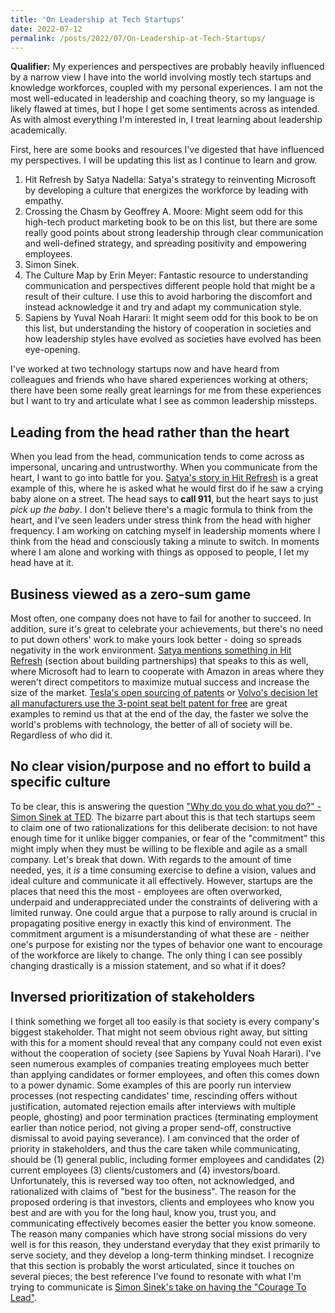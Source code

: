 ```yaml
---
title: 'On Leadership at Tech Startups'
date: 2022-07-12
permalink: /posts/2022/07/On-Leadership-at-Tech-Startups/
---
```



**Qualifier:** My experiences and perspectives are probably heavily influenced by a narrow view I have into the world involving mostly tech startups and knowledge workforces, coupled with my personal experiences. I am not the most well-educated in leadership and coaching theory, so my language is likely flawed at times, but I hope I get some sentiments across as intended. As with almost everything I'm interested in, I treat learning about leadership academically.

First, here are some books and resources I've digested that have influenced my perspectives. I will be updating this list as I continue to learn and grow.
1. Hit Refresh by Satya Nadella: Satya's strategy to reinventing Microsoft by developing a culture that energizes the workforce by leading with empathy.
2. Crossing the Chasm by Geoffrey A. Moore: Might seem odd for this high-tech product marketing book to be on this list, but there are some really good points about strong leadership through clear communication and well-defined strategy, and spreading positivity and empowering employees.
3. Simon Sinek.
4. The Culture Map by Erin Meyer: Fantastic resource to understanding communication and perspectives different people hold that might be a result of their culture. I use this to avoid harboring the discomfort and instead acknowledge it and try and adapt my communication style.
5. Sapiens by Yuval Noah Harari: It might seem odd for this book to be on this list, but understanding the history of cooperation in societies and how leadership styles have evolved as societies have evolved has been eye-opening.

I've worked at two technology startups now and have heard from colleagues and friends who have shared experiences working at others; there have been some really great learnings for me from these experiences but I want to try and articulate what I see as common leadership missteps.

## Leading from the head rather than the heart 

When you lead from the head, communication tends to come across as impersonal, uncaring and untrustworthy. When you communicate from the heart, I want to go into battle for you. [Satya's story in Hit Refresh](https://www.inc.com/carmine-gallo/microsoft-ceo-satya-nadella-reveals-1-question-that-taught-him-about-empathy-and-made-him-a-better-leader.html) is a great example of this, where he is asked what he would first do if he saw a crying baby alone on a street. The head says to **call 911**, but the heart says to just _pick up the baby_. I don't believe there's a magic formula to think from the heart, and I've seen leaders under stress think from the head with higher frequency. I am working on catching myself in leadership moments where I think from the head and consciously taking a minute to switch. In moments where I am alone and working with things as opposed to people, I let my head have at it.

## Business viewed as a zero-sum game

Most often, one company does not have to fail for another to succeed. In addition, sure it's great to celebrate your achievements, but there's no need to put down others' work to make yours look better - doing so spreads negativity in the work environment. [Satya mentions something in Hit Refresh](https://www.linkedin.com/pulse/my-notes-from-hit-refresh-book-satya-nadella-greg-shaw-maurya/?trk=read_related_article-card_title) (section about building partnerships) that speaks to this as well, where Microsoft had to learn to cooperate with Amazon in areas where they weren't direct competitors to maximize mutual success and increase the size of the market. [Tesla's open sourcing of patents](https://www.tesla.com/en_CA/blog/all-our-patent-are-belong-you) or [Volvo's decision let all manufacturers use the 3-point seat belt patent for free](https://www.volvobuses.com/en/news/2019/jul/the-three-point-seat-belt-an-innovation-that-saved-over-1-million-lives.html#:~:text=In%201959%2C%20the%20Volvo%20engineer,manufacturers%20to%20use%20for%20free.) are great examples to remind us that at the end of the day, the faster we solve the world's problems with technology, the better of all of society will be. Regardless of who did it.

## No clear vision/purpose and no effort to build a specific culture
To be clear, this is answering the question ["Why do you do what you do?" - Simon Sinek at TED](https://www.ted.com/talks/simon_sinek_how_great_leaders_inspire_action?language=en). The bizarre part about this is that tech startups seem to claim one of two rationalizations for this deliberate decision: to not have enough time for it unlike bigger companies, or fear of the "commitment" this might imply when they must be willing to be flexible and agile as a small company. Let's break that down. With regards to the amount of time needed, yes, it _is_ a time consuming exercise to define a vision, values and ideal culture and communicate it all effectively. However, startups are the places that need this the most - employees are often overworked, underpaid and underappreciated under the constraints of delivering with a limited runway. One could argue that a purpose to rally around is crucial in propagating positive energy in exactly this kind of environment. The commitment argument is a misunderstanding of what these are - neither one's purpose for existing nor the types of behavior one want to encourage of the workforce are likely to change. The only thing I can see possibly changing drastically is a mission statement, and so what if it does?

## Inversed prioritization of stakeholders

I think something we forget all too easily is that society is every company's biggest stakeholder. That might not seem obvious right away, but sitting with this for a moment should reveal that any company could not even exist without the cooperation of society (see Sapiens by Yuval Noah Harari). I've seen numerous examples of companies treating employees much better than applying candidates or former employees, and often this comes down to a power dynamic. Some examples of this are poorly run interview processes (not respecting candidates' time, rescinding offers without justification, automated rejection emails after interviews with multiple people, ghosting) and poor termination practices (terminating employment earlier than notice period, not giving a proper send-off, constructive dismissal to avoid paying severance). I am convinced that the order of priority in stakeholders, and thus the care taken while communicating, should be (1) general public, including former employees and candidates (2) current employees (3) clients/customers and (4) investors/board. Unfortunately, this is reversed way too often, not acknowledged, and rationalized with claims of "best for the business". The reason for the proposed ordering is that investors, clients and employees who know you best and are with you for the long haul, know you, trust you, and communicating effectively becomes easier the better you know someone. The reason many companies which have strong social missions do very well is for this reason, they understand everyday that they exist primarily to serve society, and they develop a long-term thinking mindset. I recognize that this section is probably the worst articulated, since it touches on several pieces; the best reference I've found to resonate with what I'm trying to communicate is [Simon Sinek's take on having the "Courage To Lead"](https://youtu.be/gPcgEBbNQvw?t=475).
